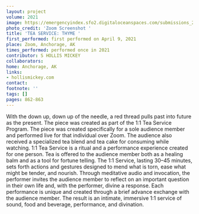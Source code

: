 ```yaml
---
layout: project
volume: 2021
image: https://emergencyindex.sfo2.digitaloceanspaces.com/submissions_2021/images_named/1663534384278__TEA_SERVICE__THYME--S_Hollis_Mickey.jpg
photo_credit: 'Zoom Screenshot '
title: 'TEA SERVICE: THYME '
first_performed: first performed on April 9, 2021
place: Zoom, Anchorage, AK
times_performed: performed once in 2021
contributor: S HOLLIS MICKEY
collaborators:
home: Anchorage, AK
links:
- hollismickey.com
contact:
footnote: ''
tags: []
pages: 862-863
---
```

With the down up, down up of the needle, a red thread pulls past into future as the present. The piece was created as part of the 1:1 Tea Service Program. The piece was created specifically for a sole audience member and performed live for that individual over Zoom. The audience also received a specialized tea blend and tea cake for consuming while watching. 1:1 Tea Service is a ritual and a performance experience created for one person. Tea is offered to the audience member both as a healing balm and as a tool for fortune telling. The 1:1 Service, lasting 30–45 minutes, sets forth actions and gestures designed to mend what is torn, ease what might be tender, and nourish. Through meditative audio and invocation, the performer invites the audience member to reflect on an important question in their own life and, with the performer, divine a response. Each performance is unique and created through a brief advance exchange with the audience member. The result is an intimate, immersive 1:1 service of sound, food and beverage, performance, and divination.